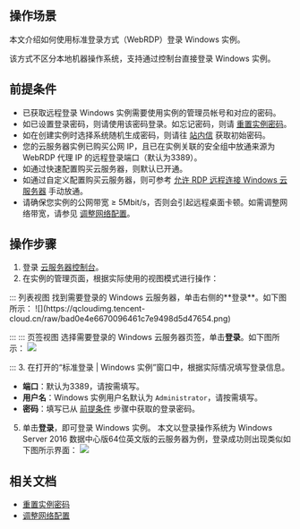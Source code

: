 ## 操作场景
本文介绍如何使用标准登录方式（WebRDP）登录 Windows 实例。 

<dx-alert infotype="explain" title="">
该方式不区分本地机器操作系统，支持通过控制台直接登录 Windows 实例。
</dx-alert>



## 前提条件[](id:Prerequisites)
- 已获取远程登录 Windows 实例需要使用实例的管理员帐号和对应的密码。
 - 如已设置登录密码，则请使用该密码登录。如忘记密码，则请 [重置实例密码](https://intl.cloud.tencent.com/document/product/213/16566)。
 - 如在创建实例时选择系统随机生成密码，则请往 [站内信](https://console.cloud.tencent.com/message) 获取初始密码。
- 您的云服务器实例已购买公网 IP，且已在实例关联的安全组中放通来源为 WebRDP 代理 IP 的远程登录端口（默认为3389）。
 - 如通过快速配置购买云服务器，则默认已开通。
 - 如通过自定义配置购买云服务器，则可参考 [允许 RDP 远程连接 Windows 云服务器](https://intl.cloud.tencent.com/document/product/213/32369) 手动放通。
- 请确保您实例的公网带宽 ≥ 5Mbit/s，否则会引起远程桌面卡顿。如需调整网络带宽，请参见 [调整网络配置](https://intl.cloud.tencent.com/document/product/213/15517)。


## 操作步骤

1. 登录 [云服务器控制台](https://console.cloud.tencent.com/cvm/index)。
2. 在实例的管理页面，根据实际使用的视图模式进行操作：
<dx-tabs>
::: 列表视图
找到需要登录的 Windows 云服务器，单击右侧的**登录**。如下图所示：
![](https://qcloudimg.tencent-cloud.cn/raw/bad0e4e6670096461c7e9498d5d47654.png)

:::
::: 页签视图
选择需要登录的 Windows 云服务器页签，单击**登录**。如下图所示：
![](https://qcloudimg.tencent-cloud.cn/raw/2cdbf7a52ed228109fd1bc55a6ed1d6c.png)

:::
</dx-tabs>
3. 在打开的“标准登录 | Windows 实例”窗口中，根据实际情况填写登录信息。
 - **端口**：默认为3389，请按需填写。
 - **用户名**：Windows 实例用户名默认为 `Administrator`，请按需填写。
 - **密码**：填写已从 [前提条件](#Prerequisites) 步骤中获取的登录密码。
5. 单击**登录**，即可登录 Windows 实例。
本文以登录操作系统为 Windows Server 2016 数据中心版64位英文版的云服务器为例，登录成功则出现类似如下图所示界面：
![](https://main.qcloudimg.com/raw/60abc6a9f51ae33ea95aa11edc53e009.jpg)


## 相关文档
- [重置实例密码](https://intl.cloud.tencent.com/document/product/213/16566)
- [调整网络配置](https://intl.cloud.tencent.com/document/product/213/15517)
